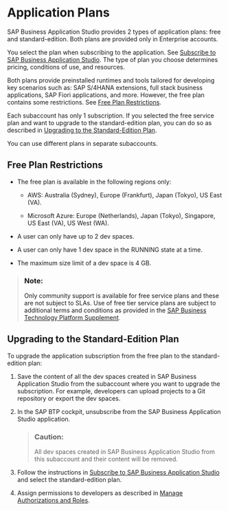 <!-- loio2c72917df87e47c290e061a556d92398 -->

# Application Plans

SAP Business Application Studio provides 2 types of application plans: free and standard-edition. Both plans are provided only in Enterprise accounts.

You select the plan when subscribing to the application. See [Subscribe to SAP Business Application Studio](Subscribe_to_SAP_Business_Application_Studio_6331319.md). The type of plan you choose determines pricing, conditions of use, and resources.

Both plans provide preinstalled runtimes and tools tailored for developing key scenarios such as: SAP S/4HANA extensions, full stack business applications, SAP Fiori applications, and more. However, the free plan contains some restrictions. See [Free Plan Restrictions](Application_Plans_2c72917.md#loio2c72917df87e47c290e061a556d92398__section_v4w_f1z_tpb).

Each subaccount has only 1 subscription. If you selected the free service plan and want to upgrade to the standard-edition plan, you can do so as described in [Upgrading to the Standard-Edition Plan](Application_Plans_2c72917.md#loio2c72917df87e47c290e061a556d92398__section_dzc_j1z_tpb).

You can use different plans in separate subaccounts.



<a name="loio2c72917df87e47c290e061a556d92398__section_v4w_f1z_tpb"/>

## Free Plan Restrictions

-   The free plan is available in the following regions only:

    -   AWS: Australia \(Sydney\), Europe \(Frankfurt\), Japan \(Tokyo\), US East \(VA\).

    -   Microsoft Azure: Europe \(Netherlands\), Japan \(Tokyo\), Singapore, US East \(VA\), US West \(WA\).

-   A user can only have up to 2 dev spaces.

-   A user can only have 1 dev space in the RUNNING state at a time.

-   The maximum size limit of a dev space is 4 GB.


> ### Note:  
> Only community support is available for free service plans and these are not subject to SLAs. Use of free tier service plans are subject to additional terms and conditions as provided in the [SAP Business Technology Platform Supplement](https://www.sap.com/about/trust-center/agreements/cloud/cloud-services.html?tag=language:english&search=Supplement%20Business%20Technology%20Platform&sort=latest_desc).



<a name="loio2c72917df87e47c290e061a556d92398__section_dzc_j1z_tpb"/>

## Upgrading to the Standard-Edition Plan

To upgrade the application subscription from the free plan to the standard-edition plan:

1.  Save the content of all the dev spaces created in SAP Business Application Studio from the subaccount where you want to upgrade the subscription. For example, developers can upload projects to a Git repository or export the dev spaces.
2.  In the SAP BTP cockpit, unsubscribe from the SAP Business Application Studio application.

    > ### Caution:  
    > All dev spaces created in SAP Business Application Studio from this subaccount and their content will be removed.

3.  Follow the instructions in [Subscribe to SAP Business Application Studio](Subscribe_to_SAP_Business_Application_Studio_6331319.md) and select the standard-edition plan.
4.  Assign permissions to developers as described in [Manage Authorizations and Roles](Manage_Authorizations_and_Roles_01e69c5.md).

